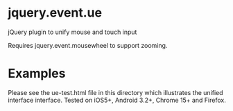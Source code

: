 jquery.event.ue
===============

jQuery plugin to unify mouse and touch input

Requires jquery.event.mousewheel to support zooming.

Examples
========

Please see the ue-test.html file in this directory which illustrates
the unified interface interface.  Tested on iOS5+, Android 3.2+, 
Chrome 15+ and Firefox.




